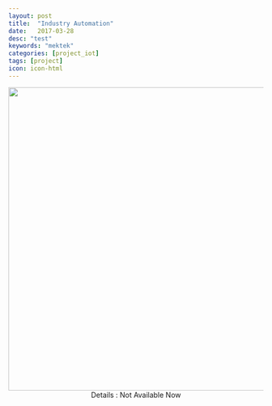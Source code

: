 ```yaml
---
layout: post
title:  "Industry Automation"
date:   2017-03-28
desc: "test"
keywords: "mektek"
categories: [project_iot]
tags: [project]
icon: icon-html
---
```




   <!-- ![edit]({{ site.img_path }}/3steps/edit.gif) -->
   
   <center><img src="{{ site.img_path }}/in.gif" width="700px" height="600px"><center>
	

<center>Details : Not Available Now</center>
	
